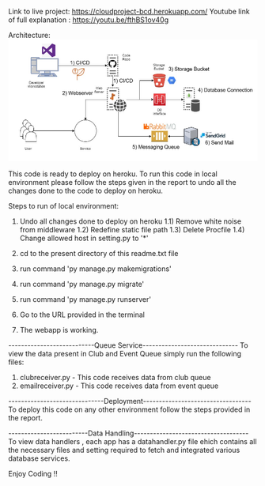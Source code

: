 Link to live project: https://cloudproject-bcd.herokuapp.com/
Youtube link of full explanation : https://youtu.be/fthBS1ov40g

Architecture:
![alt text](https://github.com/BitEater00/Cloud-Project-1/blob/master/Arch.PNG)

This code is ready to deploy on heroku. To run this code in local 
environment please follow the steps given in the report to 
undo all the changes done to the code to deploy on heroku.

Steps to run of local environment:

1) Undo all changes done to deploy on heroku
	1.1) Remove white noise from middleware
	1.2) Redefine static file path
	1.3) Delete Procfile
	1.4) Change allowed host in setting.py to '*'

2) cd to the present directory of this readme.txt file
3) run command 'py manage.py makemigrations'
4) run command 'py manage.py migrate'
5) run command 'py manage.py runserver'
6) Go to the URL provided in the terminal
7) The webapp is working. 

---------------------------Queue Service------------------------------
To view the data present in Club and Event Queue simply run the following
files:

1) clubreceiver.py  - This code receives data from club queue
2) emailreceiver.py - This code receives data from event queue

------------------------------Deployment----------------------------------
To deploy this code on any other environment follow the steps provided in
the report.

-------------------------Data Handling------------------------------------
To view data handlers , each app has a datahandler.py file ehich contains
all the necessary files and setting required to fetch and integrated
various database services.

Enjoy Coding !!
